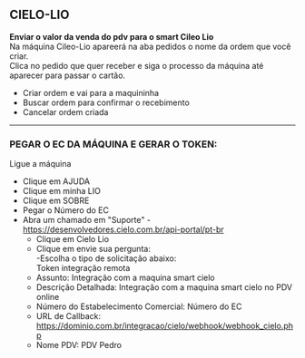 ## CIELO-LIO

<b>Enviar o valor da venda do pdv para o smart Cileo Lio</b><br>
Na máquina Cileo-Lio apareerá na aba pedidos o nome da ordem que você criar.<br>
Clica no pedido que quer receber e siga o processo da máquina até aparecer para passar o cartão.

- Criar ordem e vai para a maquininha<br>
- Buscar ordem para confirmar o recebimento<br>
- Cancelar ordem criada<br>

<hr>

### PEGAR O EC DA MÁQUINA E GERAR O TOKEN:

Ligue a máquina

- Clique em AJUDA<br>
- Clique em minha LIO<br>
- Clique em SOBRE<br>
- Pegar o Número do EC<br>
- Abra um chamado em "Suporte" - https://desenvolvedores.cielo.com.br/api-portal/pt-br<br>
  - Clique em Cielo Lio <br>
  - Clique em envie sua pergunta: <br>
    -Escolha o tipo de solicitação abaixo:<br>
    Token integração remota<br>
  - Assunto: Integração com a maquina smart cielo<br>
  - Descrição Detalhada: Integração com a maquina smart cielo no PDV online<br>
  - Número do Estabelecimento Comercial: Número do EC<br>
  - URL de Callback: https://dominio.com.br/integracao/cielo/webhook/webhook_cielo.php<br>
  - Nome PDV: PDV Pedro<br>
    <br>
